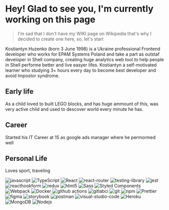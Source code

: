 # Hey! Glad to see you, I'm currently working on this page
> I'm sad that I don't have my WIKI page on Wikipedia that's why I decided to create one here, so, let's start

Kostiantyn Huzenko (born 3 June 1998) is a Ukraine professional Frontend developer who works for EPAM Systems Poland and take a part as outstaf developer in Shell company, creating huge analytics web tool to help people in Shell performe better and live easyer lifes. Kostiantyn a self-motivated learner who studying 3+ hours every day to become best developer and avoid Impostor syndrome.

## Early life
As a child loved to built LEGO blocks, and has huge ammount of this, was very active child and used to descover world every minute he has.

## Career
Started his IT Career at 15 as google ads manager where he permormed well

## Personal Life
Loves sport, traveling



<p>
  <img alt="javascript" src="https://img.shields.io/badge/javascript-%23323330.svg?style=flat-square&logo=javascript&logoColor=%23F7DF1E" />
  <img alt="TypeScript" src="https://img.shields.io/badge/-TypeScript-007ACC?style=flat-square&logo=typescript&logoColor=white" />
  
  <img alt="React" src="https://img.shields.io/badge/-React-45b8d8?style=flat-square&logo=react&logoColor=white" />
  <img alt="react-router" src="https://img.shields.io/badge/React_Router-CA4245?style=flat-square&logo=react-router&logoColor=white" />
  <img alt="testing-library" src="https://img.shields.io/badge/-TestingLibrary-%23E33332?style=flat-square&logo=testing-library&logoColor=white" />
  <img alt="jest" src="https://img.shields.io/badge/-jest-%23C21325?style=flat-square&logo=jest&logoColor=white)" />
  <img alt="reacthookform" src="https://img.shields.io/badge/React%20Hook%20Form-%23EC5990.svg?style=flat-square&logo=reacthookform&logoColor=white" />
  
  <img alt="redux" src="https://img.shields.io/badge/-Redux-764ABC?style=flat-square&logo=redux&logoColor=white" />
  
  <img alt="html5" src="https://img.shields.io/badge/-HTML5-E34F26?style=flat-square&logo=html5&logoColor=white" />
  <img alt="Sass" src="https://img.shields.io/badge/-Sass-CC6699?style=flat-square&logo=sass&logoColor=white" />
  <img alt="Styled Components" src="https://img.shields.io/badge/-Styled_Components-db7092?style=flat-square&logo=styled-components&logoColor=white" />
  
  <img alt="Webpack" src="https://img.shields.io/badge/-Webpack-8DD6F9?style=flat-square&logo=webpack&logoColor=white" /> 
  <img alt="Docker" src="https://img.shields.io/badge/-Docker-46a2f1?style=flat-square&logo=docker&logoColor=white" />
  <img alt="github actions" src="https://img.shields.io/badge/-Github_Actions-2088FF?style=flat-square&logo=github-actions&logoColor=white" />
  <img alt="gitlabci" src="https://img.shields.io/badge/gitlab%20ci-%23181717.svg?style=flat-square&logo=gitlab&logoColor=white" />
  <img alt="git" src="https://img.shields.io/badge/-Git-F05032?style=flat-square&logo=git&logoColor=white" />
  <img alt="npm" src="https://img.shields.io/badge/-NPM-CB3837?style=flat-square&logo=npm&logoColor=white" />
  <img alt="Prettier" src="https://img.shields.io/badge/-Prettier-F7B93E?style=flat-square&logo=prettier&logoColor=white" />
  
  <img alt="figma" src="https://img.shields.io/badge/figma-%23F24E1E.svg?style=flat-square&logo=figma&logoColor=white" />
  <img alt="storybook" src="https://img.shields.io/badge/-Storybook-FF4785?style=flat-square&logo=storybook&logoColor=white" />
  
  <img alt="postman" src="https://img.shields.io/badge/Postman-FF6C37?style=flat-square&logo=postman&logoColor=white" />
  <img alt="visual-studio-code" src="https://img.shields.io/badge/Visual%20Studio%20Code-0078d7.svg?style=flat-square&logo=visual-studio-code&logoColor=white" />
  
  
  <img alt="Heroku" src="https://img.shields.io/badge/-Heroku-430098?style=flat-square&logo=heroku&logoColor=white" />
  <img alt="MongoDB" src="https://img.shields.io/badge/-MongoDB-13aa52?style=flat-square&logo=mongodb&logoColor=white" />
  <img alt="Nodejs" src="https://img.shields.io/badge/-Nodejs-43853d?style=flat-square&logo=Node.js&logoColor=white" />
</p>

